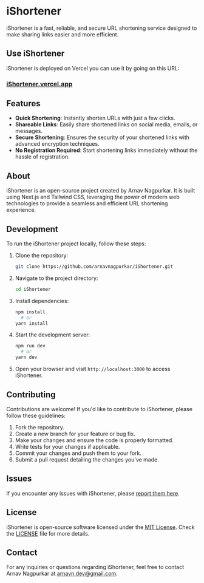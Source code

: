 # iShortener

iShortener is a fast, reliable, and secure URL shortening service designed to make sharing links easier and more efficient.

## Use iShortener
iShortener is deployed on Vercel you can use it by going on this URL: 
### [iShortener.vercel.app](https://ishortener.vercel.app)

## Features

*   **Quick Shortening**: Instantly shorten URLs with just a few clicks.
*   **Shareable Links**: Easily share shortened links on social media, emails, or messages.
*   **Secure Shortening**: Ensures the security of your shortened links with advanced encryption techniques.
*   **No Registration Required**: Start shortening links immediately without the hassle of registration.

## About

iShortener is an open-source project created by Arnav Nagpurkar. It is built using Next.js and Tailwind CSS, leveraging the power of modern web technologies to provide a seamless and efficient URL shortening experience.

## Development

To run the iShortener project locally, follow these steps:

1.  Clone the repository:
    ```bash
    git clone https://github.com/arnavnagpurkar/iShortener.git
    ```

3.  Navigate to the project directory:
    ```bash
    cd iShortener
    ```

5.  Install dependencies:
    ``` bash
    npm install
      # or
    yarn install
    ```

7.  Start the development server:

    ``` bash
    npm run dev
      # or
    yarn dev
    ```

9.  Open your browser and visit `http://localhost:3000` to access iShortener.

## Contributing

Contributions are welcome! If you'd like to contribute to iShortener, please follow these guidelines:

1.  Fork the repository.
2.  Create a new branch for your feature or bug fix.
3.  Make your changes and ensure the code is properly formatted.
4.  Write tests for your changes if applicable.
5.  Commit your changes and push them to your fork.
6.  Submit a pull request detailing the changes you've made.

## Issues

If you encounter any issues with iShortener, please [report them here](https://github.com/arnavnagpurkar/iShortener/issues).

## License

iShortener is open-source software licensed under the [MIT License](https://opensource.org/licenses/MIT). Check the [LICENSE](LICENSE) file for more details.

## Contact

For any inquiries or questions regarding iShortener, feel free to contact Arnav Nagpurkar at [arnavn.dev@gmail.com](mailto:arnavn.dev@gmail.com).